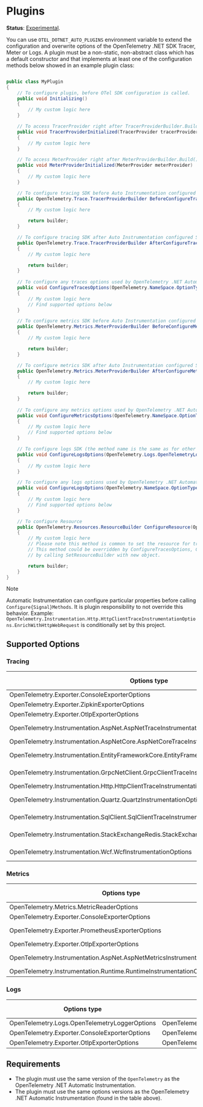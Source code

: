 # Plugins

**Status**: [Experimental](https://github.com/open-telemetry/opentelemetry-specification/blob/main/specification/versioning-and-stability.md).

You can use `OTEL_DOTNET_AUTO_PLUGINS` environment variable to extend the
configuration and overwrite options of the OpenTelemetry .NET SDK Tracer, Meter or
Logs. A plugin must be a non-static, non-abstract class which has a default constructor
and that implements at least one of the configuration methods below showed
in an example plugin class:

```csharp

public class MyPlugin 
{
    // To configure plugin, before OTel SDK configuration is called.
    public void Initializing()
    {
        // My custom logic here
    }

    // To access TracerProvider right after TracerProviderBuilder.Build() is executed.
    public void TracerProviderInitialized(TracerProvider tracerProvider)
    {
        // My custom logic here
    }

    // To access MeterProvider right after MeterProviderBuilder.Build() is executed.
    public void MeterProviderInitialized(MeterProvider meterProvider)
    {
        // My custom logic here
    }

    // To configure tracing SDK before Auto Instrumentation configured SDK
    public OpenTelemetry.Trace.TracerProviderBuilder BeforeConfigureTracerProvider(OpenTelemetry.Trace.TracerProviderBuilder builder)
    {
        // My custom logic here

        return builder;
    }

    // To configure tracing SDK after Auto Instrumentation configured SDK
    public OpenTelemetry.Trace.TracerProviderBuilder AfterConfigureTracerProvider(OpenTelemetry.Trace.TracerProviderBuilder builder)
    {
        // My custom logic here

        return builder;
    }
        
    // To configure any traces options used by OpenTelemetry .NET Automatic Instrumentation
    public void ConfigureTracesOptions(OpenTelemetry.NameSpace.OptionType options)
    {
        // My custom logic here
        // Find supported options below
    }

    // To configure metrics SDK before Auto Instrumentation configured SDK
    public OpenTelemetry.Metrics.MeterProviderBuilder BeforeConfigureMeterProvider(OpenTelemetry.Metrics.MeterProviderBuilder builder)
    {
        // My custom logic here

        return builder;
    }

    // To configure metrics SDK after Auto Instrumentation configured SDK
    public OpenTelemetry.Metrics.MeterProviderBuilder AfterConfigureMeterProvider(OpenTelemetry.Metrics.MeterProviderBuilder builder)
    {
        // My custom logic here

        return builder;
    }
    
    // To configure any metrics options used by OpenTelemetry .NET Automatic Instrumentation
    public void ConfigureMetricsOptions(OpenTelemetry.NameSpace.OptionType options)
    {
        // My custom logic here
        // Find supported options below
    }

    // To configure logs SDK (the method name is the same as for other logs options)
    public void ConfigureLogsOptions(OpenTelemetry.Logs.OpenTelemetryLoggerOptions options)
    {
        // My custom logic here
    }

    // To configure any logs options used by OpenTelemetry .NET Automatic Instrumentation
    public void ConfigureLogsOptions(OpenTelemetry.NameSpace.OptionType options)
    {
        // My custom logic here
        // Find supported options below
    }

    // To configure Resource
    public OpenTelemetry.Resources.ResourceBuilder ConfigureResource(OpenTelemetry.Resources.ResourceBuilder builder)
    {
        // My custom logic here
        // Please note this method is common to set the resource for trace, logs and metrics.
        // This method could be overridden by ConfigureTracesOptions, ConfigureMeterProvider and ConfigureLogsOptions
        // by calling SetResourceBuilder with new object.

        return builder;
    }
}
```

> [!NOTE]
> Automatic Instrumentation can configure particular properties before calling
> `Configure{Signal}Methods`. It is plugin responsibility to not override this behavior.
> Example: `OpenTelemetry.Instrumentation.Http.HttpClientTraceInstrumentationOptions.EnrichWithHttpWebRequest`
> is conditionally set by this project.

## Supported Options

### Tracing

| Options type                                                                              | NuGet package                                     | NuGet version |
|-------------------------------------------------------------------------------------------|---------------------------------------------------|---------------|
| OpenTelemetry.Exporter.ConsoleExporterOptions                                             | OpenTelemetry.Exporter.Console                    | 1.12.0        |
| OpenTelemetry.Exporter.ZipkinExporterOptions                                              | OpenTelemetry.Exporter.Zipkin                     | 1.12.0        |
| OpenTelemetry.Exporter.OtlpExporterOptions                                                | OpenTelemetry.Exporter.OpenTelemetryProtocol      | 1.12.0        |
| OpenTelemetry.Instrumentation.AspNet.AspNetTraceInstrumentationOptions                    | OpenTelemetry.Instrumentation.AspNet              | 1.12.0-beta.1 |
| OpenTelemetry.Instrumentation.AspNetCore.AspNetCoreTraceInstrumentationOptions            | OpenTelemetry.Instrumentation.AspNetCore          | 1.12.0        |
| OpenTelemetry.Instrumentation.EntityFrameworkCore.EntityFrameworkInstrumentationOptions   | OpenTelemetry.Instrumentation.EntityFrameworkCore | 1.12.0-beta.2 |
| OpenTelemetry.Instrumentation.GrpcNetClient.GrpcClientTraceInstrumentationOptions         | OpenTelemetry.Instrumentation.GrpcNetClient       | 1.12.0-beta.1 |
| OpenTelemetry.Instrumentation.Http.HttpClientTraceInstrumentationOptions                  | OpenTelemetry.Instrumentation.Http                | 1.12.0        |
| OpenTelemetry.Instrumentation.Quartz.QuartzInstrumentationOptions                         | OpenTelemetry.Instrumentation.Quartz              | 1.12.0-beta.1 |
| OpenTelemetry.Instrumentation.SqlClient.SqlClientTraceInstrumentationOptions              | OpenTelemetry.Instrumentation.SqlClient           | 1.12.0-beta.2 |
| OpenTelemetry.Instrumentation.StackExchangeRedis.StackExchangeRedisInstrumentationOptions | OpenTelemetry.Instrumentation.StackExchangeRedis  | 1.12.0-beta.2 |
| OpenTelemetry.Instrumentation.Wcf.WcfInstrumentationOptions                               | OpenTelemetry.Instrumentation.Wcf                 | 1.12.0-beta.1 |

### Metrics

| Options type                                                             | NuGet package                                  | NuGet version |
|--------------------------------------------------------------------------|------------------------------------------------|---------------|
| OpenTelemetry.Metrics.MetricReaderOptions                                | OpenTelemetry                                  | 1.12.0        |
| OpenTelemetry.Exporter.ConsoleExporterOptions                            | OpenTelemetry.Exporter.Console                 | 1.12.0        |
| OpenTelemetry.Exporter.PrometheusExporterOptions                         | OpenTelemetry.Exporter.Prometheus.HttpListener | 1.12.0-beta.1 |
| OpenTelemetry.Exporter.OtlpExporterOptions                               | OpenTelemetry.Exporter.OpenTelemetryProtocol   | 1.12.0        |
| OpenTelemetry.Instrumentation.AspNet.AspNetMetricsInstrumentationOptions | OpenTelemetry.Instrumentation.AspNet           | 1.12.0-beta.1 |
| OpenTelemetry.Instrumentation.Runtime.RuntimeInstrumentationOptions      | OpenTelemetry.Instrumentation.Runtime          | 1.12.0        |

### Logs

| Options type                                  | NuGet package                                | NuGet version |
|-----------------------------------------------|----------------------------------------------|---------------|
| OpenTelemetry.Logs.OpenTelemetryLoggerOptions | OpenTelemetry                                | 1.12.0        |
| OpenTelemetry.Exporter.ConsoleExporterOptions | OpenTelemetry.Exporter.Console               | 1.12.0        |
| OpenTelemetry.Exporter.OtlpExporterOptions    | OpenTelemetry.Exporter.OpenTelemetryProtocol | 1.12.0        |

## Requirements

* The plugin must use the same version of the `OpenTelemetry` as the
OpenTelemetry .NET Automatic Instrumentation.
* The plugin must use the same options versions as the
OpenTelemetry .NET Automatic Instrumentation (found in the table above).
